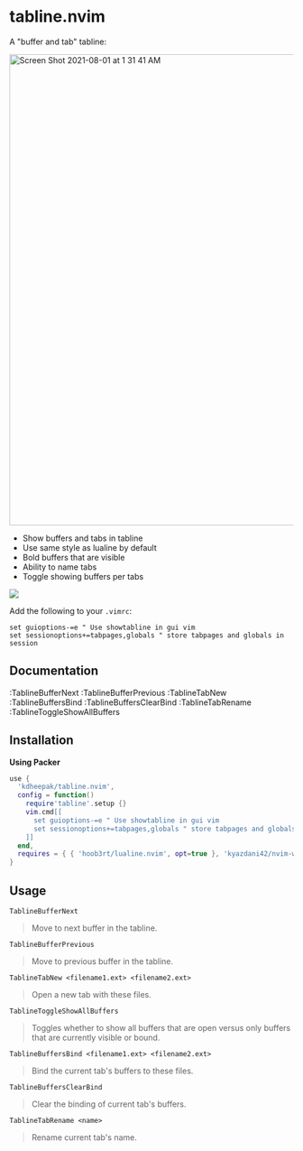 # tabline.nvim

A "buffer and tab" tabline:

<img width="835" alt="Screen Shot 2021-08-01 at 1 31 41 AM" src="https://user-images.githubusercontent.com/1813121/127763079-4be5c3ce-bad2-4c76-ae16-3d22efb983ed.png">

- Show buffers and tabs in tabline
- Use same style as lualine by default
- Bold buffers that are visible
- Ability to name tabs
- Toggle showing buffers per tabs

![](https://user-images.githubusercontent.com/1813121/128622268-173d2d40-a391-4fc7-b3ad-d10f2be97013.gif)

Add the following to your `.vimrc`:

```
set guioptions-=e " Use showtabline in gui vim
set sessionoptions+=tabpages,globals " store tabpages and globals in session
```

## Documentation

:TablineBufferNext
:TablineBufferPrevious
:TablineTabNew
:TablineBuffersBind
:TablineBuffersClearBind
:TablineTabRename
:TablineToggleShowAllBuffers

## Installation

**Using Packer**

```lua
use {
  'kdheepak/tabline.nvim',
  config = function()
    require'tabline'.setup {}
    vim.cmd[[
      set guioptions-=e " Use showtabline in gui vim
      set sessionoptions+=tabpages,globals " store tabpages and globals in session
    ]]
  end,
  requires = { { 'hoob3rt/lualine.nvim', opt=true }, 'kyazdani42/nvim-web-devicons' }
}
```

<!--
## Configuration

You can customize the behavior of this extension by setting values for any of the following optional parameters.

- `tabline_show_devicons`

  Show devicons in tabline for each buffer (default = true)

- `tabline_show_bufnr`

  Show bufnr in tabline for each buffer (default = false)
-->

## Usage

`TablineBufferNext`

> Move to next buffer in the tabline.

`TablineBufferPrevious`

> Move to previous buffer in the tabline.

`TablineTabNew <filename1.ext> <filename2.ext>`

> Open a new tab with these files.

`TablineToggleShowAllBuffers`

> Toggles whether to show all buffers that are open versus only buffers that are currently visible or bound.

`TablineBuffersBind <filename1.ext> <filename2.ext>`

> Bind the current tab's buffers to these files.

`TablineBuffersClearBind`

> Clear the binding of current tab's buffers.

`TablineTabRename <name>`

> Rename current tab's name.
